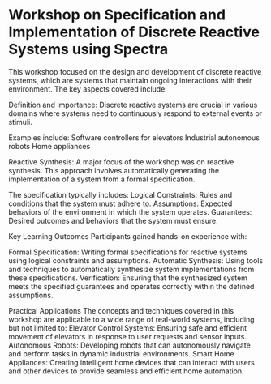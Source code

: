 # Workshop on Specification and Implementation of Discrete Reactive Systems using Spectra

This workshop focused on the design and development of discrete reactive systems, which are systems that maintain ongoing interactions with their environment. 
The key aspects covered include:

Definition and Importance: 
Discrete reactive systems are crucial in various domains where systems need to continuously respond to external events or stimuli. 

Examples include:
Software controllers for elevators
Industrial autonomous robots
Home appliances

Reactive Synthesis: 
A major focus of the workshop was on reactive synthesis. 
This approach involves automatically generating the implementation of a system from a formal specification. 

The specification typically includes:
Logical Constraints: Rules and conditions that the system must adhere to.
Assumptions: Expected behaviors of the environment in which the system operates.
Guarantees: Desired outcomes and behaviors that the system must ensure.

Key Learning Outcomes
Participants gained hands-on experience with:

Formal Specification: Writing formal specifications for reactive systems using logical constraints and assumptions.
Automatic Synthesis: Using tools and techniques to automatically synthesize system implementations from these specifications.
Verification: Ensuring that the synthesized system meets the specified guarantees and operates correctly within the defined assumptions.

Practical Applications
The concepts and techniques covered in this workshop are applicable to a wide range of real-world systems, including but not limited to:
Elevator Control Systems: Ensuring safe and efficient movement of elevators in response to user requests and sensor inputs.
Autonomous Robots: Developing robots that can autonomously navigate and perform tasks in dynamic industrial environments.
Smart Home Appliances: Creating intelligent home devices that can interact with users and other devices to provide seamless and efficient home automation.
